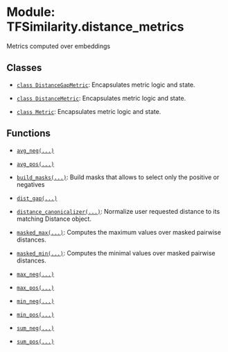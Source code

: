 # Module: TFSimilarity.distance_metrics





Metrics computed over embeddings



## Classes

- [`class DistanceGapMetric`](../TFSimilarity/distance_metrics/DistanceGapMetric.md): Encapsulates metric logic and state.

- [`class DistanceMetric`](../TFSimilarity/distance_metrics/DistanceMetric.md): Encapsulates metric logic and state.

- [`class Metric`](../TFSimilarity/distance_metrics/Metric.md): Encapsulates metric logic and state.

## Functions

- [`avg_neg(...)`](../TFSimilarity/distance_metrics/avg_neg.md)

- [`avg_pos(...)`](../TFSimilarity/distance_metrics/avg_pos.md)

- [`build_masks(...)`](../TFSimilarity/distance_metrics/build_masks.md): Build masks that allows to select only the positive or negatives

- [`dist_gap(...)`](../TFSimilarity/distance_metrics/dist_gap.md)

- [`distance_canonicalizer(...)`](../TFSimilarity/distance_metrics/distance_canonicalizer.md): Normalize user requested distance to its matching Distance object.

- [`masked_max(...)`](../TFSimilarity/distance_metrics/masked_max.md): Computes the maximum values over masked pairwise distances.

- [`masked_min(...)`](../TFSimilarity/distance_metrics/masked_min.md): Computes the minimal values over masked pairwise distances.

- [`max_neg(...)`](../TFSimilarity/distance_metrics/max_neg.md)

- [`max_pos(...)`](../TFSimilarity/distance_metrics/max_pos.md)

- [`min_neg(...)`](../TFSimilarity/distance_metrics/min_neg.md)

- [`min_pos(...)`](../TFSimilarity/distance_metrics/min_pos.md)

- [`sum_neg(...)`](../TFSimilarity/distance_metrics/sum_neg.md)

- [`sum_pos(...)`](../TFSimilarity/distance_metrics/sum_pos.md)

